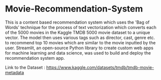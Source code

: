 # Movie-Recommendation-System
This is a content based recommendation system which uses the 'Bag of Words' technique for the process of text vectorization which converts each of the 5000 movies in the Kaggle TMDB 5000 movie dataset to a unique vector. The model then uses various tags such as director, cast, genre etc. to recommend top 10 movies which are similar to the movie inputted by the user. Streamlit, an open-source Python library to create custom web apps for machine learning and data science, was used to build and deploy the recommendation system app.

Link to the Dataset : https://www.kaggle.com/datasets/tmdb/tmdb-movie-metadata
